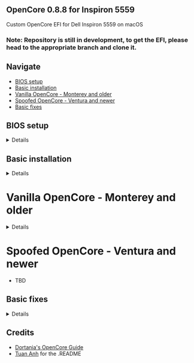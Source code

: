## OpenCore 0.8.8 for Inspiron 5559
Custom OpenCore EFI for Dell Inspiron 5559 on macOS
### Note: Repository is still in development, to get the EFI, please head to the appropriate branch and clone it.

## Navigate
- [BIOS setup](https://github.com/ping2109/Hackintosh-OpenCore-EFI-Dell-Inspiron-5559#bios-setup)
- [Basic installation](https://github.com/ping2109/Hackintosh-OpenCore-EFI-Dell-Inspiron-5559#basic-installation)
- [Vanilla OpenCore - Monterey and older](https://github.com/ping2109/Hackintosh-OpenCore-EFI-Dell-Inspiron-5559#vanilla-opencore---monterey-and-older)
- [Spoofed OpenCore - Ventura and newer](https://github.com/ping2109/Hackintosh-OpenCore-EFI-Dell-Inspiron-5559#spoofed-opencore---ventura-and-newer)
- [Basic fixes](https://github.com/ping2109/Hackintosh-OpenCore-EFI-Dell-Inspiron-5559#basic-fixes)

## BIOS setup
<details>

- Hyper-Threading
- UEFI boot
- DVMT Pre-Allocated(iGPU Memory): 64MB
- SATA Mode: AHCI

</details>


## Basic installation
<details>

- Install USB:
1. Download the zip at releases tab
2. Copy EFI folder to your installer USB's EFI partition
3. Boot and install
- Hard disk:
1. Download the zip at releases tab
2. Use ESP Mounter Pro to mount your disk's EFI parititon
3. Copy EFI folder to your hard disk's EFI partition
4. Reboot

</details>

# Vanilla OpenCore - Monterey and older
<details>

![Ảnh chụp Màn hình 2023-01-15 lúc 13 01 32](https://user-images.githubusercontent.com/75196272/212527020-44b96f69-1f49-436a-922f-f0d8ba4046e8.png)

A/N:**ignore that it says MBP 2017, im just testing my spoofing things, it will be the appropriate 2016 model for you guys on this branch**

| Specs | Info |
|----------|----------|
| **RAM** | 2x DDR3L 1600MHz 4GB |
| **CPU** | Intel Core i5-6200U (2 cores 2 threads) 2.4 GHz |
| **Wi-Fi Card** | Apple AirPort BCM943602CS2 + NGFF Adapter |
| **GPU** | Intel(R) HD Graphics 520 |
| **SMBIOS** | MacBookPro13,1 |

| Feature | Status | Notes |
| ------------- | ------------- | ------------- |
| **Intel iGPU** | ✅ Working |
| **Trackpad I2C** |  ✅ Working | Full gesture support| 
| **iMessages and App Store** | ✅ Working | Follow the OpenCore Guide (#ℹ️-changing-serial-number,-board-serial-number-and-smuuid) |
| **Speakers and Headphones** | ✅ Working | To permanently fix headphones follow this [link](https://github.com/hackintosh-stuff/ComboJack) |
| **Built-in Microphone** | ✅ Working |
| **Webcam** | ✅ Working  |
| **Wi-Fi/BT** | ✅ Working | Since this is an Apple card, it works OOB. You may need [itlwm](https://github.com/OpenIntelWireless/itlwm) for stock AC-3160 card. |
| **SDCard slot** | ✅ Working |
| **Ethernet** | ✅ Working |

</details>

# Spoofed OpenCore - Ventura and newer
- TBD

## Basic fixes
<details>

### 🔈 Audio
Without any modifications, the headphone jack is buggy. External microphones aren't detected and the audio output may randomly stop working or start making weird noises. Sometimes replugging the headphones works, but that's pretty annoying and unreliable. To permanently fix this issue you will have to install [this fork of ComboJack](https://github.com/lvs1974/ComboJack).

### 🔋 Power management
Hibernation is not supported on a Hackintosh and everything related to it should be completely disabled. Disabling additional features prevents random wakeups while the lid is closed. After every update, these settings should be reapplied manually.

```
sudo pmset -a hibernatemode 0
sudo rm -f /var/vm/sleepimage
sudo mkdir /var/vm/sleepimage
sudo pmset -a standby 0
sudo pmset -a autopoweroff 0
sudo pmset -a powernap 0
sudo pmset -a proximitywake 0
sudo pmset -b tcpkeepalive 0 (optional)
```
</details>

## Credits
- [Dortania's OpenCore Guide](https://dortania.github.io/OpenCore-Install-Guide/)
- [Tuan Anh](https://github.com/log1cs/) for the .README
